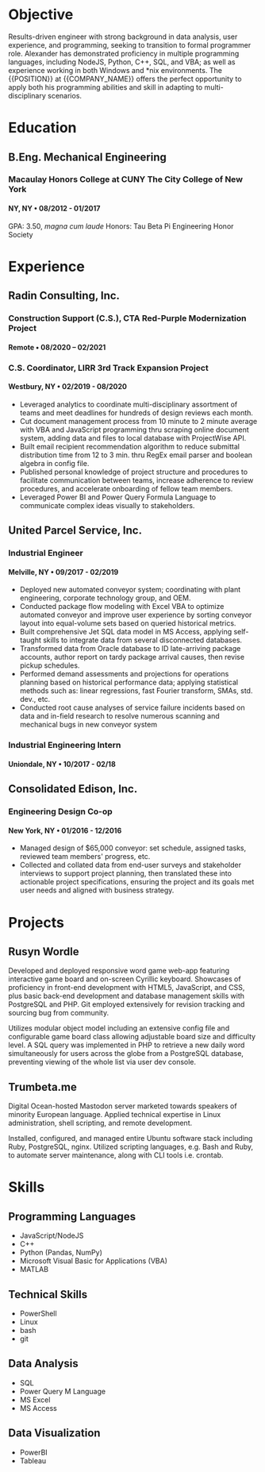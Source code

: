 # Objective

Results-driven engineer with strong background in data analysis, user experience, and programming, seeking to transition to formal programmer role. Alexander has demonstrated proficiency in multiple programming languages, including NodeJS, Python, C++, SQL, and VBA; as well as experience working in both Windows and \*nix environments. The {{POSITION}} at {{COMPANY_NAME}} offers the perfect opportunity to apply both his programming abilities and skill in adapting to multi-disciplinary scenarios. 


#  Education

##  B.Eng. Mechanical Engineering
###  Macaulay Honors College at CUNY The City College of New York
####  NY, NY • 08/2012 - 01/2017
GPA: 3.50, *magna cum laude*
Honors: Tau Beta Pi Engineering Honor Society


# Experience

##  Radin Consulting, Inc.
###  Construction Support (C.S.), CTA Red-Purple Modernization Project
####  Remote • 08/2020 – 02/2021
###  C.S. Coordinator, LIRR 3rd Track Expansion Project
####  Westbury, NY • 02/2019 - 08/2020

- Leveraged analytics to coordinate multi-disciplinary assortment of teams and meet deadlines for hundreds of design reviews each month.
- Cut document management process from 10 minute to 2 minute average with VBA and JavaScript programming thru scraping online document system, adding data and files to local database with ProjectWise API.
- Built email recipient recommendation algorithm to reduce submittal distribution time from 12 to 3 min. thru RegEx email parser and boolean algebra in config file.
- Published personal knowledge of project structure and procedures to facilitate communication between teams, increase adherence to review procedures, and accelerate onboarding of fellow team members.
- Leveraged Power BI and Power Query Formula Language to communicate complex ideas visually to stakeholders.


##  United Parcel Service, Inc.
###  Industrial Engineer
####  Melville, NY • 09/2017 - 02/2019

- Deployed new automated conveyor system; coordinating with plant engineering, corporate technology group, and OEM.
- Conducted package flow modeling with Excel VBA to optimize automated conveyor and improve user experience by sorting conveyor layout into equal-volume sets based on queried historical metrics.
- Built comprehensive Jet SQL data model in MS Access, applying self-taught skills to integrate data from several disconnected databases. 
- Transformed data from Oracle database to ID late-arriving package accounts, author report on tardy package arrival causes, then revise pickup schedules.
- Performed demand assessments and projections for operations planning based on historical performance data; applying statistical methods such as: linear regressions, fast Fourier transform, SMAs, std. dev., etc.
- Conducted root cause analyses of service failure incidents based on data and in-field research to resolve numerous scanning and mechanical bugs in new conveyor system

###  Industrial Engineering Intern
#### Uniondale, NY • 10/2017 - 02/18


## Consolidated Edison, Inc.
###  Engineering Design Co-op
####  New York, NY • 01/2016 - 12/2016
- Managed design of $65,000 conveyor: set schedule, assigned tasks, reviewed team members' progress, etc.
- Collected and collated data from end-user surveys and stakeholder interviews to support project planning, then translated these into actionable project specifications, ensuring the project and its goals met user needs and aligned with business strategy.


#  Projects

##  Rusyn Wordle
Developed and deployed responsive word game web-app featuring interactive game board and on-screen Cyrillic keyboard. Showcases of proficiency in front-end development with HTML5, JavaScript, and CSS, plus basic back-end development and database management skills with PostgreSQL and PHP. Git employed extensively for revision tracking and sourcing bug from community.

Utilizes modular object model including an extensive config file and configurable game board class allowing adjustable board size and difficulty level. A SQL query was implemented in PHP to retrieve a new daily word simultaneously for users across the globe from a PostgreSQL database, preventing viewing of the whole list via user dev console.

##  Trumbeta.me
Digital Ocean-hosted Mastodon server marketed towards speakers of minority European language. Applied technical expertise in Linux administration, shell scripting, and remote development.

Installed, configured, and managed entire Ubuntu software stack including Ruby, PostgreSQL, nginx. Utilized scripting languages, e.g. Bash and Ruby, to automate server maintenance, along with CLI tools i.e. crontab.


# Skills

## Programming Languages
- JavaScript/NodeJS
- C++
- Python (Pandas, NumPy)
- Microsoft Visual Basic for Applications (VBA)
- MATLAB

## Technical Skills 
- PowerShell
- Linux
- bash
- git

## Data Analysis
- SQL
- Power Query M Language
- MS Excel
- MS Access

## Data Visualization
- PowerBI
- Tableau
